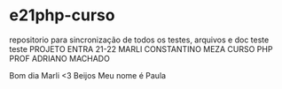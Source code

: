 # e21php-curso
repositorio para sincronização de todos os testes, arquivos e doc
teste teste
PROJETO ENTRA 21-22 MARLI CONSTANTINO MEZA
CURSO PHP
PROF ADRIANO MACHADO

Bom dia Marli
<3
Beijos
Meu nome é Paula